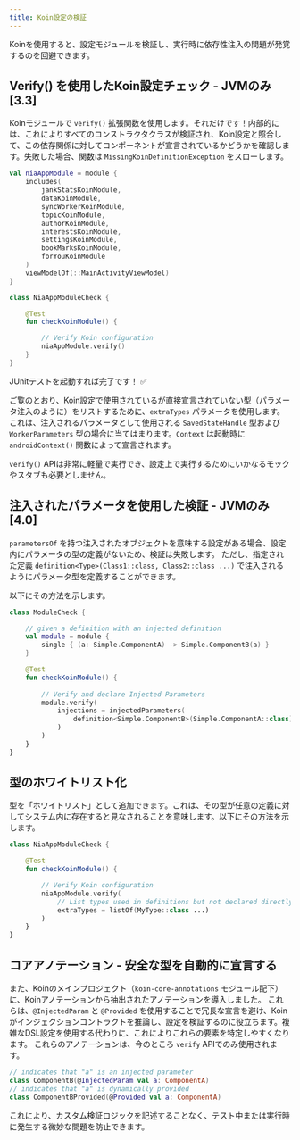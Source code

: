 ```yaml
---
title: Koin設定の検証
---
```


Koinを使用すると、設定モジュールを検証し、実行時に依存性注入の問題が発覚するのを回避できます。

## Verify() を使用したKoin設定チェック - JVMのみ [3.3]

Koinモジュールで `verify()` 拡張関数を使用します。それだけです！内部的には、これによりすべてのコンストラクタクラスが検証され、Koin設定と照合して、この依存関係に対してコンポーネントが宣言されているかどうかを確認します。失敗した場合、関数は `MissingKoinDefinitionException` をスローします。

```kotlin
val niaAppModule = module {
    includes(
        jankStatsKoinModule,
        dataKoinModule,
        syncWorkerKoinModule,
        topicKoinModule,
        authorKoinModule,
        interestsKoinModule,
        settingsKoinModule,
        bookMarksKoinModule,
        forYouKoinModule
    )
    viewModelOf(::MainActivityViewModel)
}
```

```kotlin
class NiaAppModuleCheck {

    @Test
    fun checkKoinModule() {

        // Verify Koin configuration
        niaAppModule.verify()
    }
}
```

JUnitテストを起動すれば完了です！ ✅

ご覧のとおり、Koin設定で使用されているが直接宣言されていない型（パラメータ注入のように）をリストするために、`extraTypes` パラメータを使用します。これは、注入されるパラメータとして使用される `SavedStateHandle` 型および `WorkerParameters` 型の場合に当てはまります。`Context` は起動時に `androidContext()` 関数によって宣言されます。

`verify()` APIは非常に軽量で実行でき、設定上で実行するためにいかなるモックやスタブも必要としません。

## 注入されたパラメータを使用した検証 - JVMのみ [4.0]

`parametersOf` を持つ注入されたオブジェクトを意味する設定がある場合、設定内にパラメータの型の定義がないため、検証は失敗します。
ただし、指定された定義 `definition<Type>(Class1::class, Class2::class ...)` で注入されるようにパラメータ型を定義することができます。

以下にその方法を示します。

```kotlin
class ModuleCheck {

    // given a definition with an injected definition
    val module = module {
        single { (a: Simple.ComponentA) -> Simple.ComponentB(a) }
    }

    @Test
    fun checkKoinModule() {
        
        // Verify and declare Injected Parameters
        module.verify(
            injections = injectedParameters(
                definition<Simple.ComponentB>(Simple.ComponentA::class)
            )
        )
    }
}
```

## 型のホワイトリスト化

型を「ホワイトリスト」として追加できます。これは、その型が任意の定義に対してシステム内に存在すると見なされることを意味します。以下にその方法を示します。

```kotlin
class NiaAppModuleCheck {

    @Test
    fun checkKoinModule() {

        // Verify Koin configuration
        niaAppModule.verify(
            // List types used in definitions but not declared directly (like parameter injection)
            extraTypes = listOf(MyType::class ...)
        )
    }
}
```

## コアアノテーション - 安全な型を自動的に宣言する

また、Koinのメインプロジェクト（`koin-core-annotations` モジュール配下）に、Koinアノテーションから抽出されたアノテーションを導入しました。
これらは、`@InjectedParam` と `@Provided` を使用することで冗長な宣言を避け、Koinがインジェクションコントラクトを推論し、設定を検証するのに役立ちます。複雑なDSL設定を使用する代わりに、これによりこれらの要素を特定しやすくなります。
これらのアノテーションは、今のところ `verify` APIでのみ使用されます。

```kotlin
// indicates that "a" is an injected parameter
class ComponentB(@InjectedParam val a: ComponentA)
// indicates that "a" is dynamically provided
class ComponentBProvided(@Provided val a: ComponentA)
```

これにより、カスタム検証ロジックを記述することなく、テスト中または実行時に発生する微妙な問題を防止できます。